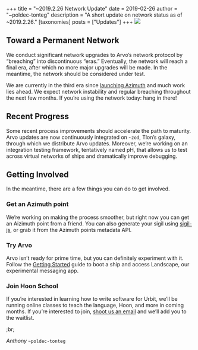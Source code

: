 +++
title = "~2019.2.26 Network Update"
date = 2019-02-26
author = "~poldec-tonteg"
description = "A short update on network status as of ~2019.2.26."
[taxonomies]
posts = ["Updates"]
+++
![](https://media.urbit.org/site/posts/updates/~2019.2.26-update-1.jpg)

## Toward a Permanent Network

We conduct significant network upgrades to Arvo’s network protocol by “breaching” into discontinuous “eras.” Eventually, the network will reach a final era, after which no more major upgrades will be made. In the meantime, the network should be considered under test.

We are currently in the third era since [launching Azimuth](/posts/essays/azimuth-is-on-chain) and much work lies ahead. We expect network instability and regular breaching throughout the next few months. If you’re using the network today: hang in there!

## Recent Progress

Some recent process improvements should accelerate the path to maturity. Arvo updates are now continuously integrated on `~zod`, Tlon’s galaxy, through which we distribute Arvo updates. Moreover, we’re working on an integration testing framework, tentatively named pH, that allows us to test across virtual networks of ships and dramatically improve debugging.

## Getting Involved

In the meantime, there are a few things you can do to get involved.

### Get an Azimuth point

We’re working on making the process smoother, but right now you can get an Aizimuth point from a friend. You can also generate your sigil using [sigil-js](https://github.com/urbit/sigil-js), or grab it from the Azimuth points metadata API.

### Try Arvo

Arvo isn’t ready for prime time, but you can definitely experiment with it. Follow the [Getting Started](/docs/getting-started) guide to boot a ship and access Landscape, our experimental messaging app.

### Join Hoon School

If you’re interested in learning how to write software for Urbit, we’ll be running online classes to teach the language, Hoon, and more in coming months. If you’re interested to join, [shoot us an email](mailto:support@urbit.org) and we’ll add you to the waitlist.

;br;

*Anthony* `~poldec-tonteg`
